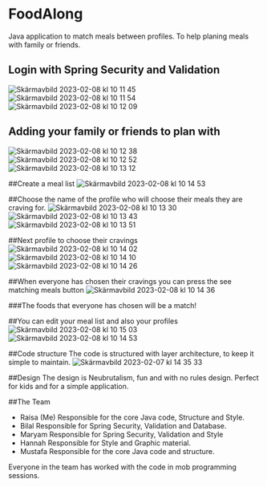 # FoodAlong
Java application to match meals between profiles. To help planing meals with family or friends.


## Login with Spring Security and Validation
![Skärmavbild 2023-02-08 kl  10 11 45](https://user-images.githubusercontent.com/56631651/217489856-b718026d-8020-481b-93e1-cba3531e6142.png)
![Skärmavbild 2023-02-08 kl  10 11 54](https://user-images.githubusercontent.com/56631651/217489911-45c02aab-57b0-4614-8972-56c2fbfc6a7e.png)
![Skärmavbild 2023-02-08 kl  10 12 09](https://user-images.githubusercontent.com/56631651/217490051-e22bed5d-9042-440c-911e-8025b314e561.png)

## Adding your family or friends to plan with
![Skärmavbild 2023-02-08 kl  10 12 38](https://user-images.githubusercontent.com/56631651/217490075-9dc521de-78e8-4fe1-986d-e7a4c207506a.png)
![Skärmavbild 2023-02-08 kl  10 12 52](https://user-images.githubusercontent.com/56631651/217490115-9cbd8a13-144a-4696-a85d-b917ddbcf247.png)
![Skärmavbild 2023-02-08 kl  10 13 12](https://user-images.githubusercontent.com/56631651/217490151-fd4c8f08-9279-4e98-a47d-84a537b0a9d2.png)

##Create a meal list
![Skärmavbild 2023-02-08 kl  10 14 53](https://user-images.githubusercontent.com/56631651/217490269-6ed691c3-1e7d-47f2-b0d0-6321e40641be.png)

##Choose the name of the profile who will choose their meals they are craving for.
![Skärmavbild 2023-02-08 kl  10 13 30](https://user-images.githubusercontent.com/56631651/217490601-4a15a942-a48b-4237-9445-a5fc0c73867d.png)
![Skärmavbild 2023-02-08 kl  10 13 43](https://user-images.githubusercontent.com/56631651/217490654-b4b893b4-2d2d-449a-8cec-bc4fbf389dc7.png)
![Skärmavbild 2023-02-08 kl  10 13 51](https://user-images.githubusercontent.com/56631651/217490697-10823cd4-67ec-4730-91ea-5b51fa172c19.png)

##Next profile to choose their cravings
![Skärmavbild 2023-02-08 kl  10 14 02](https://user-images.githubusercontent.com/56631651/217490783-720d9d04-7a3a-4b43-9e16-904a94182b57.png)
![Skärmavbild 2023-02-08 kl  10 14 10](https://user-images.githubusercontent.com/56631651/217490836-501e0306-d9b9-4cbd-9be3-17b711fb0658.png)
![Skärmavbild 2023-02-08 kl  10 14 26](https://user-images.githubusercontent.com/56631651/217490917-53b35af0-5654-40e0-9b15-65603d8f1dbf.png)

##When everyone has chosen their cravings you can press the see matching meals button
![Skärmavbild 2023-02-08 kl  10 14 36](https://user-images.githubusercontent.com/56631651/217491153-4f9a45ca-2055-4430-8590-33db58804634.png)

###The foods that everyone has chosen will be a match!

##You can edit your meal list and also your profiles
![Skärmavbild 2023-02-08 kl  10 15 03](https://user-images.githubusercontent.com/56631651/217491523-d3c03759-30e5-4012-a09c-31863124ec0d.png)
![Skärmavbild 2023-02-08 kl  10 14 53](https://user-images.githubusercontent.com/56631651/217491527-ca1c2fee-cfc8-41fb-bda0-232d0b0e3183.png)

##Code structure
The code is structured with layer architecture, to keep it simple to maintain. 
![Skärmavbild 2023-02-07 kl  14 35 33](https://user-images.githubusercontent.com/56631651/217491756-9c3a76b8-73b8-4685-8419-25332972ccb2.png)

##Design
The design is Neubrutalism, fun and with no rules design. Perfect for kids and for a simple application. 

##The Team
- Raisa (Me) Responsible for the core Java code, Structure and Style. 
- Bilal Responsible for Spring Security, Validation and Database.
- Maryam Responsible for Spring Security, Validation and Style
- Hannah Responsible for Style and Graphic material.
- Mustafa Responsible for the core Java code and structure.

Everyone in the team has worked with the code in mob programming sessions.

